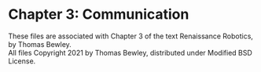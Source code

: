 # Chapter 3: Communication
These files are associated with Chapter 3 of the text Renaissance Robotics, by Thomas Bewley.<BR>
All files Copyright 2021 by Thomas Bewley, distributed under Modified BSD License.